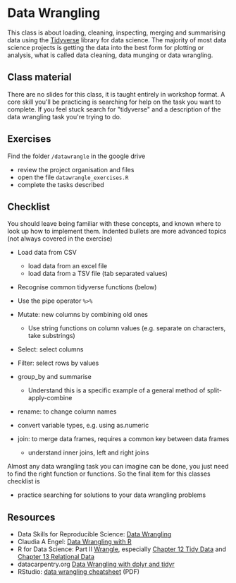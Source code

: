 # Data Wrangling 

This class is about loading, cleaning, inspecting, merging and summarising data using the [Tidyverse](https://www.tidyverse.org/) library for data science. The majority of most data science projects is getting the data into the best form for plotting or analysis, what is called data cleaning, data munging or data wrangling.


## Class material

There are no slides for this class, it is taught entirely in workshop format. A core skill you'll be practicing is searching for help on the task you want to complete. If you feel stuck search for "tidyverse" and a description of the data wrangling task you're trying to do.

## Exercises

Find the folder `/datawrangle` in the google drive  

* review the project organisation and files
* open the file `datawrangle_exercises.R`
* complete the tasks described
  
## Checklist

You should leave being familiar with these concepts, and known where to look up how to implement them. Indented bullets are more advanced topics (not always covered in the exercise)
  
* Load data from CSV
  * load data from an excel file
  * load data from a TSV file (tab separated values)
  
* Recognise common tidyverse functions (below)
* Use the pipe operator `%>%`
* Mutate: new columns by combining old ones
  * Use string functions on column values (e.g. separate on characters, take substrings)
* Select: select columns
* Filter: select rows by values
* group_by and summarise
  * Understand this is a specific example of a general method of split-apply-combine
* rename: to change column names
* convert variable types, e.g. using as.numeric
* join: to merge data frames, requires a common key between data frames
  * understand inner joins, left and right joins

Almost any data wrangling task you can imagine can be done, you just need to find the right function or functions. So the final item for this classes checklist is

* practice searching for solutions to your data wrangling problems

## Resources
  
* Data Skills for Reproducible Science: [Data Wrangling](https://psyteachr.github.io/msc-data-skills/dplyr.html)
* Claudia A Engel: [Data Wrangling with R](https://cengel.github.io/R-data-wrangling/dplyr.html)
* R for Data Science: Part II [Wrangle](https://r4ds.had.co.nz/wrangle-intro.html), especially [Chapter 12 Tidy Data](https://r4ds.had.co.nz/tidy-data.html) and [Chapter 13 Relational Data](https://r4ds.had.co.nz/relational-data.html)
* datacarpentry.org [Data Wrangling with dplyr and tidyr](https://datacarpentry.org/r-socialsci/03-dplyr.html)
* RStudio: [data wrangling cheatsheet](https://www.rstudio.com/wp-content/uploads/2015/02/data-wrangling-cheatsheet.pdf) (PDF)
